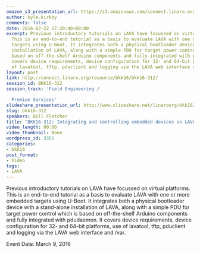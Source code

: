 ```yaml
---
amazon_s3_presentation_url: https://s3.amazonaws.com/connect.linaro.org/bkk16/Presentations/Wednesday/BKK16-312.pdf
author: kyle.kirkby
comments: false
date: 2016-02-22 17:20:48+00:00
excerpt: Previous introductory tutorials on LAVA have focussed on virtual platforms.
  This is an end-to-end tutorial as a basis to evaluate LAVA with one or more embedded
  targets using U-Boot. It integrates both a physical bootloader device with a stand-alone
  installation of LAVA, along with a simple PDU for target power control which is
  based on off-the-shelf Arduino components and fully integrated with pdudaemon. It
  covers device requirements, device configuration for 32- and 64-bit platforms, use
  of lavatool, tftp, pduclient and logging via the LAVA web interface and /var.
layout: post
link: http://connect.linaro.org/resource/bkk16/bkk16-312/
session_id: BKK16-312
session_track: 'Field Engineering /

  Premium Services'
slideshare_presentation_url: http://www.slideshare.net/linaroorg/bkk16312-integrating-and-controlling-embedded-devices-in-lava
slug: bkk16-312
speakers: Bill Fletcher
title: 'BKK16-312: Integrating and controlling embedded devices in LAVA'
video_length: 00:00
video_thumbnail: None
wordpress_id: 3355
categories:
- bkk16
post_format:
- Video
tags:
- LAVA
---
```


Previous introductory tutorials on LAVA have focussed on virtual platforms. This is an end-to-end tutorial as a basis to evaluate LAVA with one or more embedded targets using U-Boot. It integrates both a physical bootloader device with a stand-alone installation of LAVA, along with a simple PDU for target power control which is based on off-the-shelf Arduino components and fully integrated with pdudaemon. It covers device requirements, device configuration for 32- and 64-bit platforms, use of lavatool, tftp, pduclient and logging via the LAVA web interface and /var.

Event Date: March 9, 2016
